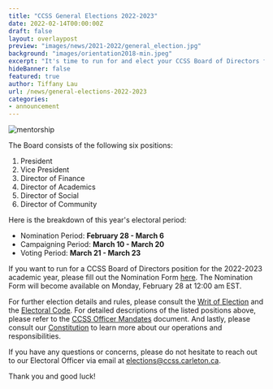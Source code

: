 ```yaml
---
title: "CCSS General Elections 2022-2023"
date: 2022-02-14T00:00:00Z
draft: false
layout: overlaypost
preview: "images/news/2021-2022/general_election.jpg"
background: "images/orientation2018-min.jpeg"
excerpt: "It's time to run for and elect your CCSS Board of Directors for the 2022-2023 academic year!"
hideBanner: false
featured: true
author: Tiffany Lau
url: /news/general-elections-2022-2023
categories:
- announcement
---
```


![mentorship](/images/news/2021-2022/timeline.jpg)

The Board consists of the following six positions: 

1. President
2. Vice President
3. Director of Finance
4. Director of Academics
4. Director of Social
5. Director of Community

Here is the breakdown of this year's electoral period: 

- Nomination Period: **February 28 - March 6**
- Campaigning Period: **March 10 - March 20**
- Voting Period: **March 21 - March 23**

If you want to run for a CCSS Board of Directors position for the 2022-2023 academic year, please fill out the Nomination Form [here](https://forms.gle/h771NnXChfEJwGQR6). The Nomination Form will become available on Monday, February 28 at 12:00 am EST.

For further election details and rules, please consult the [Writ of Election](https://shorturl.at/kvzL5) and the [Electoral Code](https://shorturl.at/jmpN7).
For detailed descriptions of the listed positions above, please refer to the [CCSS Officer Mandates](https://shorturl.at/ctEY7) document.
And lastly, please consult our [Constitution](https://shorturl.at/nsCSY) to learn more about our operations and responsibilities.

If you have any questions or concerns, please do not hesitate to reach out to our Electoral Officer via email at elections@ccss.carleton.ca.

Thank you and good luck!
